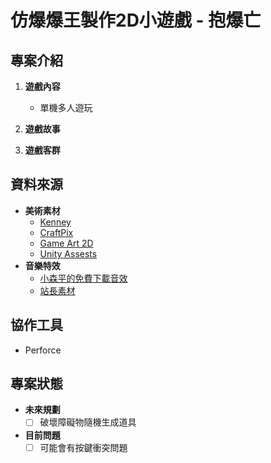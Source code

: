 # 仿爆爆王製作2D小遊戲 - 抱爆亡
## 專案介紹
1. **遊戲內容**
   - 單機多人遊玩
2. **遊戲故事**  
   
4. **遊戲客群**  

## 資料來源
- **美術素材**
  - [Kenney](https://kenney.nl/assets)
  - [CraftPix](https://craftpix.net/freebies/)
  - [Game Art 2D](https://www.gameart2d.com/)
  - [Unity Assests](https://assetstore.unity.com/?q=free&orderBy=1)
- **音樂特效**
  - [小森平的免費下載音效](https://taira-komori.jpn.org/freesoundtw.html)
  - [站長素材](https://sc.chinaz.com/yinxiao/)
## 協作工具
- Perforce
## 專案狀態
- **未來規劃**
  - [ ] 破壞障礙物隨機生成道具  
- **目前問題**  
  - [ ] 可能會有按鍵衝突問題
